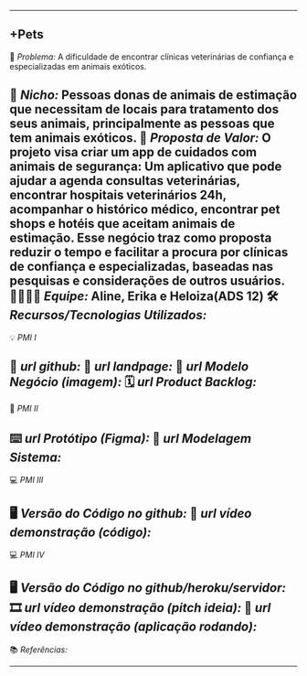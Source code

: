 -------------------
+Pets
-------------------
🙁 _*Problema:*_ A dificuldade de encontrar clínicas veterinárias de confiança e especializadas em animais exóticos. 

🙂 _*Nicho:*_ Pessoas donas de animais de estimação que necessitam de locais para tratamento dos seus animais, principalmente as pessoas que tem animais exóticos.
🎁 _*Proposta de Valor:*_ O projeto visa criar um app de cuidados com animais de segurança: Um aplicativo que pode ajudar a agenda consultas veterinárias, encontrar hospitais veterinários 24h, acompanhar o histórico médico, encontrar pet shops e hotéis que aceitam animais de estimação.
Esse negócio traz como proposta reduzir o tempo e facilitar a procura por clínicas de confiança e especializadas, baseadas nas pesquisas e considerações de outros usuários.  
🧑‍💻👩‍💻 _*Equipe:*_ Aline, Erika e Heloiza(ADS 12)
🛠️ _*Recursos/Tecnologias Utilizados:*_
-------------------
💡 *PMI I*

🔗 _*url github:*_
🛬 _*url landpage:*_
🤝 _*url Modelo Negócio (imagem):*_
🗓️ _*url Product Backlog:*_
-------------------
📲 *PMI II*

⌨️ _*url Protótipo (Figma):*_
📝 _*url Modelagem Sistema:*_
-------------------
💻 *PMI III*

🖥️ _*Versão do Código no github:*_
🎥 _*url vídeo demonstração (código):*_
-------------------
💻 *PMI IV*

🖥️ _*Versão do Código no github/heroku/servidor:*_
🎞️ _*url vídeo demonstração (pitch ideia):*_
🎥 _*url vídeo demonstração (aplicação rodando):*_
-------------------
📚 *Referências:*

-------------------